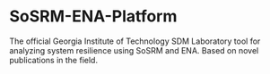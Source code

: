 # SoSRM-ENA-Platform
The official Georgia Institute of Technology SDM Laboratory tool for analyzing system resilience using SoSRM and ENA. Based on novel publications in the field.
